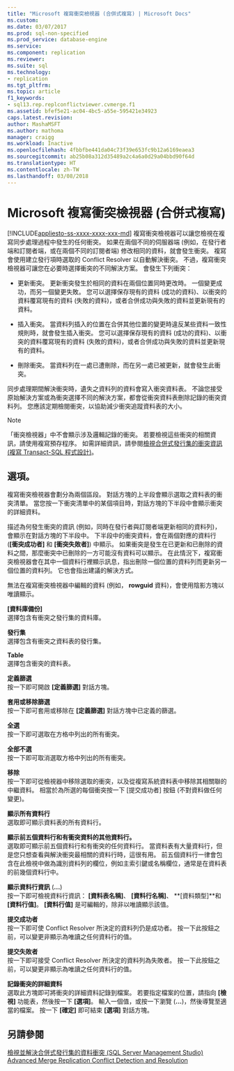 ```yaml
---
title: "Microsoft 複寫衝突檢視器 (合併式複寫) | Microsoft Docs"
ms.custom: 
ms.date: 03/07/2017
ms.prod: sql-non-specified
ms.prod_service: database-engine
ms.service: 
ms.component: replication
ms.reviewer: 
ms.suite: sql
ms.technology:
- replication
ms.tgt_pltfrm: 
ms.topic: article
f1_keywords:
- sql13.rep.replconflictviewer.cvmerge.f1
ms.assetid: bfef5e21-ac04-4bc5-a55e-595421e34923
caps.latest.revision: 
author: MashaMSFT
ms.author: mathoma
manager: craigg
ms.workload: Inactive
ms.openlocfilehash: 4fbbfbe441da04c73f39e653fc9b12a6169eaea3
ms.sourcegitcommit: ab25b08a312d35489a2c4a6a0d29a04bbd90f64d
ms.translationtype: HT
ms.contentlocale: zh-TW
ms.lasthandoff: 03/08/2018
---
```

# <a name="microsoft-replication-conflict-viewer-merge-replication"></a>Microsoft 複寫衝突檢視器 (合併式複寫)
[!INCLUDE[appliesto-ss-xxxx-xxxx-xxx-md](../../includes/appliesto-ss-xxxx-xxxx-xxx-md.md)]
  複寫衝突檢視器可以讓您檢視在複寫同步處理過程中發生的任何衝突。 如果在兩個不同的伺服器端 (例如，在發行者端和訂閱者端，或在兩個不同的訂閱者端) 修改相同的資料，就會發生衝突。 複寫會使用建立發行項時選取的 Conflict Resolver 以自動解決衝突。 不過，複寫衝突檢視器可讓您在必要時選擇衝突的不同解決方案。 會發生下列衝突：  
  
-   更新衝突。 更新衝突發生於相同的資料在兩個位置同時更改時。 一個變更成功，而另一個變更失敗。 您可以選擇保存現有的資料 (成功的資料)、以衝突的資料覆寫現有的資料 (失敗的資料)，或者合併成功與失敗的資料並更新現有的資料。  
  
-   插入衝突。 當資料列插入的位置在合併其他位置的變更時違反某些資料一致性規則時，就會發生插入衝突。 您可以選擇保存現有的資料 (成功的資料)、以衝突的資料覆寫現有的資料 (失敗的資料)，或者合併成功與失敗的資料並更新現有的資料。  
  
-   刪除衝突。 當資料列在一處已遭刪除，而在另一處已被更新，就會發生此衝突。  
  
 同步處理期間解決衝突時，遺失之資料列的資料會寫入衝突資料表。 不論您接受原始解決方案或為衝突選擇不同的解決方案，都會從衝突資料表刪除記錄的衝突資料列。 您應該定期檢閱衝突，以協助減少衝突追蹤資料表的大小。  
  
> [!NOTE]  
>  「衝突檢視器」中不會顯示涉及邏輯記錄的衝突。 若要檢視這些衝突的相關資訊，請使用複寫預存程序。 如需詳細資訊，請參閱[檢視合併式發行集的衝突資訊 &#40;複寫 Transact-SQL 程式設計&#41;](../../relational-databases/replication/view-conflict-information-for-merge-publications.md)。  
  
## <a name="options"></a>選項。  
 複寫衝突檢視器會劃分為兩個區段。 對話方塊的上半段會顯示選取之資料表的衝突清單。 當您按一下衝突清單中的某個項目時，對話方塊的下半段中會顯示衝突的詳細資料。  
  
 描述為何發生衝突的資訊 (例如，同時在發行者與訂閱者端更新相同的資料列)，會顯示在對話方塊的下半段中。 下半段中的衝突資料，會在兩個對應的資料行 (**[衝突成功者]** 和 **[衝突失敗者]**) 中顯示。 如果衝突是發生在已更新和已刪除的資料之間，那麼衝突中已刪除的一方可能沒有資料可以顯示。 在此情況下，複寫衝突檢視器會在其中一個資料行裡顯示訊息，指出刪除一個位置的資料列而更新另一個位置的資料列。 它也會指出建議的解決方式。  
  
 無法在複寫衝突檢視器中編輯的資料 (例如， **rowguid** 資料)，會使用陰影方塊以唯讀顯示。  
  
 **[資料庫備份]**  
 選擇包含有衝突之發行集的資料庫。  
  
 **發行集**  
 選擇包含有衝突之資料表的發行集。  
  
 **Table**  
 選擇包含衝突的資料表。  
  
 **定義篩選**  
 按一下即可開啟 **[定義篩選]** 對話方塊。  
  
 **套用或移除篩選**  
 按一下即可套用或移除在 **[定義篩選]** 對話方塊中已定義的篩選。  
  
 **全選**  
 按一下即可選取在方格中列出的所有衝突。  
  
 **全部不選**  
 按一下即可取消選取方格中列出的所有衝突。  
  
 **移除**  
 按一下即可從檢視器中移除選取的衝突，以及從複寫系統資料表中移除其相關聯的中繼資料。 相當於為所選的每個衝突按一下 [提交成功者] 按鈕 (不對資料做任何變更)。  
  
 **顯示所有資料行**  
 選取即可顯示資料表的所有資料行。  
  
 **顯示前五個資料行和有衝突資料的其他資料行。**  
 選取即可顯示前五個資料行和有衝突的任何資料行。 當資料表有大量資料行，但是您只想查看與解決衝突最相關的資料行時，這很有用。 前五個資料行一律會包含在此檢視中做為識別資料列的欄位，例如主索引鍵或名稱欄位，通常是在資料表的前幾個資料行中。  
  
 **顯示資料行資訊** (**...**)  
 按一下即可檢視資料行資訊： **[資料表名稱]**、 **[資料行名稱]**、 **[資料類型]**和 **[資料行值]**。 **[資料行值]** 是可編輯的，除非以唯讀顯示該值。  
  
 **提交成功者**  
 按一下即可使 Conflict Resolver 所決定的資料列仍是成功者。 按一下此按鈕之前，可以變更非顯示為唯讀之任何資料行的值。  
  
 **提交失敗者**  
 按一下即可接受 Conflict Resolver 所決定的資料列為失敗者。 按一下此按鈕之前，可以變更非顯示為唯讀之任何資料行的值。  
  
 **記錄衝突的詳細資料**  
 選取此方塊即可將衝突的詳細資料記錄到檔案。 若要指定檔案的位置，請指向 **[檢視]** 功能表，然後按一下 **[選項]**。 輸入一個值，或按一下瀏覽 (**...**)，然後導覽至適當的檔案。 按一下 **[確定]** 即可結束 **[選項]** 對話方塊。  
  
## <a name="see-also"></a>另請參閱  
 [檢視並解決合併式發行集的資料衝突 &#40;SQL Server Management Studio&#41;](../../relational-databases/replication/view-and-resolve-data-conflicts-for-merge-publications.md)   
 [Advanced Merge Replication Conflict Detection and Resolution](../../relational-databases/replication/merge/advanced-merge-replication-conflict-detection-and-resolution.md)  
  
  

